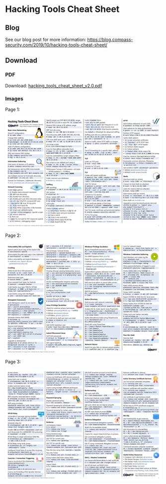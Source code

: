 # Hacking Tools Cheat Sheet

## Blog

See our blog post for more information:
https://blog.compass-security.com/2019/10/hacking-tools-cheat-sheet/

## Download

### PDF

Download: [hacking_tools_cheat_sheet_v2.0.pdf](https://github.com/CompassSecurity/Hacking_Tools_Cheat_Sheet/raw/master/hacking_tools_cheat_sheet_v2.0.pdf)

### Images

Page 1:

![Hacking Tools Cheat Sheet Page 1](https://raw.githubusercontent.com/CompassSecurity/Hacking_Tools_Cheat_Sheet/master/hacking_tools_cheat_sheet_v2.0-0.png)

Page 2:

![Hacking Tools Cheat Sheet Page 2](https://raw.githubusercontent.com/CompassSecurity/Hacking_Tools_Cheat_Sheet/master/hacking_tools_cheat_sheet_v2.0-1.png)

Page 3:

![Hacking Tools Cheat Sheet Page 2](https://raw.githubusercontent.com/CompassSecurity/Hacking_Tools_Cheat_Sheet/master/hacking_tools_cheat_sheet_v2.0-2.png)
